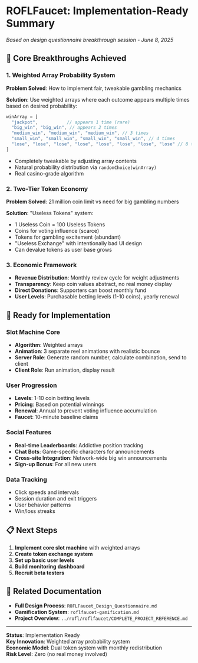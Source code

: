 # ROFLFaucet: Implementation-Ready Summary

*Based on design questionnaire breakthrough session - June 8, 2025*

## 🎯 Core Breakthroughs Achieved

### 1. Weighted Array Probability System
**Problem Solved**: How to implement fair, tweakable gambling mechanics

**Solution**: Use weighted arrays where each outcome appears multiple times based on desired probability:
```javascript
winArray = [
  "jackpot",           // appears 1 time (rare)
  "big_win", "big_win", // appears 2 times  
  "medium_win", "medium_win", "medium_win", // 3 times
  "small_win", "small_win", "small_win", "small_win", // 4 times
  "lose", "lose", "lose", "lose", "lose", "lose", "lose", "lose" // 8 times
]
```
- Completely tweakable by adjusting array contents
- Natural probability distribution via `randomChoice(winArray)`
- Real casino-grade algorithm

### 2. Two-Tier Token Economy
**Problem Solved**: 21 million coin limit vs need for big gambling numbers

**Solution**: "Useless Tokens" system:
- 1 Useless Coin = 100 Useless Tokens
- Coins for voting influence (scarce)
- Tokens for gambling excitement (abundant)
- "Useless Exchange" with intentionally bad UI design
- Can devalue tokens as user base grows

### 3. Economic Framework
- **Revenue Distribution**: Monthly review cycle for weight adjustments
- **Transparency**: Keep coin values abstract, no real money display
- **Direct Donations**: Supporters can boost monthly fund
- **User Levels**: Purchasable betting levels (1-10 coins), yearly renewal

## 🚀 Ready for Implementation

### Slot Machine Core
- **Algorithm**: Weighted arrays
- **Animation**: 3 separate reel animations with realistic bounce
- **Server Role**: Generate random number, calculate combination, send to client
- **Client Role**: Run animation, display result

### User Progression
- **Levels**: 1-10 coin betting levels
- **Pricing**: Based on potential winnings
- **Renewal**: Annual to prevent voting influence accumulation
- **Faucet**: 10-minute baseline claims

### Social Features
- **Real-time Leaderboards**: Addictive position tracking
- **Chat Bots**: Game-specific characters for announcements
- **Cross-site Integration**: Network-wide big win announcements
- **Sign-up Bonus**: For all new users

### Data Tracking
- Click speeds and intervals
- Session duration and exit triggers
- User behavior patterns
- Win/loss streaks

## 📋 Next Steps

1. **Implement core slot machine** with weighted arrays
2. **Create token exchange system**
3. **Set up basic user levels**
4. **Build monitoring dashboard**
5. **Recruit beta testers**

## 🔗 Related Documentation

- **Full Design Process**: `ROFLFaucet_Design_Questionnaire.md`
- **Gamification System**: `roflfaucet-gamification.md`
- **Project Overview**: `../rofl/roflfaucet/COMPLETE_PROJECT_REFERENCE.md`

---

**Status**: Implementation Ready  
**Key Innovation**: Weighted array probability system  
**Economic Model**: Dual token system with monthly redistribution  
**Risk Level**: Zero (no real money involved)

